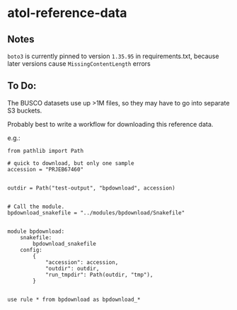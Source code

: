 # atol-reference-data

## Notes

`boto3` is currently pinned to version `1.35.95` in requirements.txt, because
later versions cause `MissingContentLength` errors

## To Do:

The BUSCO datasets use up >1M files, so they may have to go into separate S3 buckets.

Probably best to write a workflow for downloading this reference data.

e.g.:

```python3
from pathlib import Path

# quick to download, but only one sample
accession = "PRJEB67460"


outdir = Path("test-output", "bpdownload", accession)


# Call the module.
bpdownload_snakefile = "../modules/bpdownload/Snakefile"


module bpdownload:
    snakefile:
        bpdownload_snakefile
    config:
        {
            "accession": accession,
            "outdir": outdir,
            "run_tmpdir": Path(outdir, "tmp"),
        }


use rule * from bpdownload as bpdownload_*
```